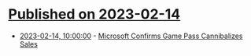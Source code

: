 # [Published on 2023-02-14](index.md)

* [2023-02-14, 10:00:00](https://games.slashdot.org/story/23/02/14/0251220/microsoft-confirms-game-pass-cannibalizes-sales?utm_source=rss1.0mainlinkanon&utm_medium=feed) - [Microsoft Confirms Game Pass Cannibalizes Sales](https://games.slashdot.org/story/23/02/14/0251220/microsoft-confirms-game-pass-cannibalizes-sales?utm_source=rss1.0mainlinkanon&utm_medium=feed)
